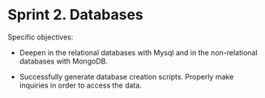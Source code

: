 # Sprint 2. Databases

Specific objectives:

  - Deepen in the relational databases with Mysql and in the non-relational databases with MongoDB.

  - Successfully generate database creation scripts.
Properly make inquiries in order to access the data.